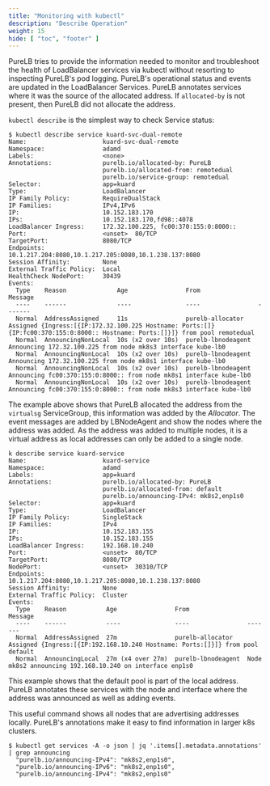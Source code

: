 ```yaml
---
title: "Monitoring with kubectl"
description: "Describe Operation"
weight: 15
hide: [ "toc", "footer" ]
---
```


PureLB tries to provide the information needed to monitor and troubleshoot the health of LoadBalancer services via kubectl without resorting to inspecting PureLB's pod logging. PureLB's operational status and events are updated in the LoadBalancer Services. PureLB annotates services where it was the source of the allocated address. If `allocated-by` is not present, then PureLB did not allocate the address.

`kubectl describe` is the simplest way to check Service status:

```plaintext
$ kubectl describe service kuard-svc-dual-remote
Name:                     kuard-svc-dual-remote
Namespace:                adamd
Labels:                   <none>
Annotations:              purelb.io/allocated-by: PureLB
                          purelb.io/allocated-from: remotedual
                          purelb.io/service-group: remotedual
Selector:                 app=kuard
Type:                     LoadBalancer
IP Family Policy:         RequireDualStack
IP Families:              IPv4,IPv6
IP:                       10.152.183.170
IPs:                      10.152.183.170,fd98::4078
LoadBalancer Ingress:     172.32.100.225, fc00:370:155:0:8000::
Port:                     <unset>  80/TCP
TargetPort:               8080/TCP
Endpoints:                10.1.217.204:8080,10.1.217.205:8080,10.1.238.137:8080
Session Affinity:         None
External Traffic Policy:  Local
HealthCheck NodePort:     30439
Events:
  Type    Reason              Age                From                Message
  ----    ------              ----               ----                -------
  Normal  AddressAssigned     11s                purelb-allocator    Assigned {Ingress:[{IP:172.32.100.225 Hostname: Ports:[]} {IP:fc00:370:155:0:8000:: Hostname: Ports:[]}]} from pool remotedual
  Normal  AnnouncingNonLocal  10s (x2 over 10s)  purelb-lbnodeagent  Announcing 172.32.100.225 from node mk8s3 interface kube-lb0
  Normal  AnnouncingNonLocal  10s (x2 over 10s)  purelb-lbnodeagent  Announcing 172.32.100.225 from node mk8s1 interface kube-lb0
  Normal  AnnouncingNonLocal  10s (x2 over 10s)  purelb-lbnodeagent  Announcing fc00:370:155:0:8000:: from node mk8s1 interface kube-lb0
  Normal  AnnouncingNonLocal  10s (x2 over 10s)  purelb-lbnodeagent  Announcing fc00:370:155:0:8000:: from node mk8s3 interface kube-lb0
```

The example above shows that PureLB allocated the address from the `virtualsg` ServiceGroup, this information was added by the _Allocator_. The event messages are added by LBNodeAgent and show the nodes where the address was added. As the address was added to multiple nodes, it is a virtual address as local addresses can only be added to a single node.

```plaintext
k describe service kuard-service
Name:                     kuard-service
Namespace:                adamd
Labels:                   app=kuard
Annotations:              purelb.io/allocated-by: PureLB
                          purelb.io/allocated-from: default
                          purelb.io/announcing-IPv4: mk8s2,enp1s0
Selector:                 app=kuard
Type:                     LoadBalancer
IP Family Policy:         SingleStack
IP Families:              IPv4
IP:                       10.152.183.155
IPs:                      10.152.183.155
LoadBalancer Ingress:     192.168.10.240
Port:                     <unset>  80/TCP
TargetPort:               8080/TCP
NodePort:                 <unset>  30310/TCP
Endpoints:                10.1.217.204:8080,10.1.217.205:8080,10.1.238.137:8080
Session Affinity:         None
External Traffic Policy:  Cluster
Events:
  Type    Reason           Age                From                Message
  ----    ------           ----               ----                -------
  Normal  AddressAssigned  27m                purelb-allocator    Assigned {Ingress:[{IP:192.168.10.240 Hostname: Ports:[]}]} from pool default
  Normal  AnnouncingLocal  27m (x4 over 27m)  purelb-lbnodeagent  Node mk8s2 announcing 192.168.10.240 on interface enp1s0
```

This example shows that the default pool is part of the local address. PureLB annotates these services with the node and interface where the address was announced as well as adding events.

This useful command shows all nodes that are advertising addresses locally.  PureLB's annotations make it easy to find information in larger k8s clusters.

```plaintext
$ kubectl get services -A -o json | jq '.items[].metadata.annotations' | grep announcing
  "purelb.io/announcing-IPv4": "mk8s2,enp1s0",
  "purelb.io/announcing-IPv6": "mk8s2,enp1s0",
  "purelb.io/announcing-IPv4": "mk8s2,enp1s0"
```
